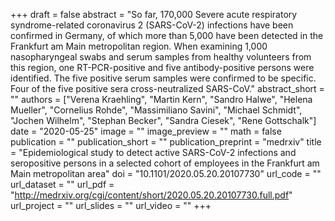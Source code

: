 +++
draft = false
abstract = "So far, 170,000 Severe acute respiratory syndrome-related coronavirus 2 (SARS-CoV-2) infections have been confirmed in Germany, of which more than 5,000 have been detected in the Frankfurt am Main metropolitan region. When examining 1,000 nasopharyngeal swabs and serum samples from healthy volunteers from this region, one RT-PCR-positive and five antibody-positive persons were identified. The five positive serum samples were confirmed to be specific. Four of the five positive sera cross-neutralized SARS-CoV."
abstract_short = ""
authors = ["Verena Kraehling", "Martin Kern", "Sandro Halwe", "Helena Mueller", "Cornelius Rohde", "Massimiliano Savini", "Michael Schmidt", "Jochen Wilhelm", "Stephan Becker", "Sandra Ciesek", "Rene Gottschalk"]
date = "2020-05-25"
image = ""
image_preview = ""
math = false
publication = ""
publication_short = ""
publication_preprint = "medrxiv"
title = "Epidemiological study to detect active SARS-CoV-2 infections and seropositive persons in a selected cohort of employees in the Frankfurt am Main metropolitan area"
doi = "10.1101/2020.05.20.20107730"
url_code = ""
url_dataset = ""
url_pdf = "http://medrxiv.org/cgi/content/short/2020.05.20.20107730.full.pdf"
url_project = ""
url_slides = ""
url_video = ""
+++